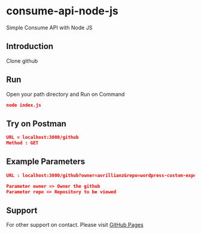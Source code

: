 # consume-api-node-js
Simple Consume API with Node JS

## Introduction
Clone github 

## Run
Open your path directory and Run on Command

```json
node index.js
```

## Try on Postman
```json
URL = localhost:3000/github
Method : GET
```

## Example Parameters
```json
URL : localhost:3000/github?owner=avrillianz&repo=wordpress-custom-export-csv

Parameter owner => Owner the github
Parameter repo => Repository to be viewed
```

## Support
For other support on contact. Please visit [GitHub Pages](https://avrillianz.github.io)